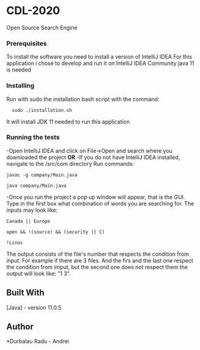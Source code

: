# CDL-2020
Open Source Search Engine

### Prerequisites
To install the software you need to install a version of IntelliJ IDEA
For this application i chose to develop and run it on IntelliJ IDEA Community
java 11 is needed

### Installing
Run with sudo the installation bash script with the command:
```
  sudo ./installation.sh
```
It will install JDK 11 needed to run this application 
  
### Running the tests
-Open IntelliJ IDEA and click on File->Open and search where you downloaded the project
**OR**
-If you do not have IntelliJ IDEA installed, navigate to the /src/com directory
Run commands:
```
javac -g company/Main.java
```
```
java company/Main.java
```

-Once you run the project a pop up window will appear, that is the GUI. Type in the first box
what combination of words you are searching for.
  The inputs may look like:
  ```
  Canada || Europe
  ```
  ```
  open && !(source) && (security || C)
  ```
  ```
  !Linus
  ```
  The output consists of the file's number that respects the condition from input.
  For example if there are 3 files. And the firs and the last one respect the condition from imput,
    but the second one does not respect them the output will look like:
    "1 3".
  
## Built With 
  [Java] - version 11.0.5
  
## Author
  *Durbalau Radu - Andrei

###
